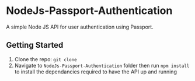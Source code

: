 # NodeJs-Passport-Authentication
A simple Node JS API for user authentication using Passport.

## Getting Started
1. Clone the repo:
`git clone `
2. Navigate to `NodeJs-Passport-Authentication` folder then run `npm install` to install the dependancies required to have the API up and running



